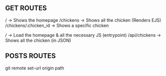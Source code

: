 ## GET ROUTES

/ -> Shows the homepage
/chickens -> Shows all the chicken (Renders EJS)
/chickens/:chicken_id -> Shows a specific chicken


/ -> Load the homepage & all the necessary JS (entrypoint)
/api/chickens -> Shows all the chicken (in JSON)

## POSTS ROUTES


git remote set-url origin path